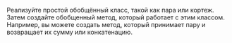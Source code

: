 Реализуйте простой обобщённый класс, такой как пара или кортеж.
Затем создайте обобщенный метод, который работает с этим классом.
Например, вы можете создать метод, который принимает пару и возвращает их сумму или конкатенацию.